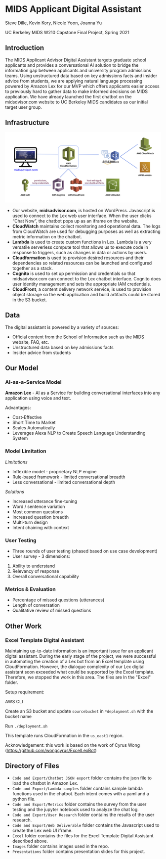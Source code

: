 # MIDS Applicant Digital Assistant 

Steve Dille, Kevin Kory, Nicole Yoon, Joanna Yu

UC Berkeley MIDS W210 Capstone Final Project, Spring 2021

## Introduction 
The MIDS Applicant Advisor Digital Assistant targets graduate school applicants and provides a conversational AI solution to bridge the information gap between applicants and university program admissions teams. Using unstructured data based on key admissions facts and insider advice from students, we are applying natural language processing powered by Amazon Lex for our MVP which offers applicants easier access to previously hard to gather data to make informed decisions on MIDS application. We have already launched the first chatbot on the midsdvisor.com website to UC Berkeley MIDS candidates as our initial target user group.

## Infrastructure
![pipeline_diagram](/Images/infrastructure.jpg)
* Our website, **midsadvisor.com**, is hosted on WordPress. Javascript is used to connect to the Lex web user interface. When the user clicks “Chat Now”, the chatbot pops up as an iframe on the website. 
* **CloudWatch** maintains collect monitoring and operational data. The logs from CloudWatch are used for debugging purposes as well as extracting metric information on the chatbot. 
* **Lambda** is used to create custom functions in Lex. Lambda is a very versatile serverless compute tool that allows us to execute code in response to triggers, such as changes in data or actions by users. 
* **Cloudformation** is used to provision desired resources and their dependencies so related resources can be launched and configured together as a stack. 
* **Cognito** is used to set up permission and credentials so that midsadvisor.com can connect to the Lex chatbot interface. Cognito does user identity management and sets the appropriate IAM credentials.
* **CloudFront**, a content delivery network service, is used to provision object storage so the web application and build artifacts could be stored in the S3 bucket.

## Data
The digital assistant is powered by a variety of sources:
* Official content from the School of Information such as the MIDS website, FAQ, etc.
* Unstructured data based on key admissions facts 
* Insider advice from students

## Our Model
### AI-as-a-Service Model
**Amazon Lex** - AI as a Service for building conversational interfaces into any application using voice and text.

Advantages:
* Cost-Effective
* Short Time to Market
* Scales Automatically
* Leverages Alexa NLP to Create Speech Language Understanding System

### Model Limitation
*Limitations*
* Inflexible model - proprietary NLP engine
* Rule-based framework - limited conversational breadth
* Less conversational - limited conversational depth
 
*Solutions*
* Increased utterance fine-tuning
* Word / sentence variation
* Most common questions
* Increased question breadth
* Multi-turn design
* Intent chaining with context

### User Testing
* Three rounds of user testing (phased based on use case development)
* User survey - 3 dimensions: 
1. Ability to understand
2. Relevancy of response
3. Overall conversational capability

### Metrics & Evaluation
* Percentage of missed questions (utterances)
* Length of conversation
* Qualitative review of missed questions

## Other Work
### Excel Template Digital Assistant
Maintaining up-to-date information is an important issue for an applicant digital assistant. During the early stage of the project, we were successful in automating the creation of a Lex bot from an Excel template using CloudFormation. However, the dialogue complexity of our Lex digital assistant soon exceeded what could be supported by the Excel template. Therefore, we stopped the work in this area. The files are In the  "Excel" folder. 

Setup requirement:

AWS CLI 

Create an S3 bucket and update `sourcebucket` in `*deployment.sh` with the bucket name

Run `./deployment.sh` 

This template runs CloudFormation in the `us_east1` region. 

Acknowledgement: this work is based on the work of Cyrus Wong (https://github.com/wongcyrus/ExcelLexBot)

## Directory of Files
* `Code and Export/Chatbot JSON export` folder contains the json file to load the chatbot in Amazon Lex.
* `Code and Export/Lambda samples` folder contains sample lambda functions used in the chatbot. Each intent comes with a yaml and a python file. 
* `Code and Export/Metrics` folder contains the survey from the user testing and the jupyter notebook used to analyze the chat log. 
* `Code and Export/User Research` folder contains the results of the user research.
* `Code and Export/Web Deliverable` folder contains the Javascript used to create the Lex web UI iframe.
* `Excel` folder contains the files for the Excel Template Digital Assistant described above.
* `Images` folder contains images used in the repo.
* `Presentations` folder contains presentation slides for this project.

